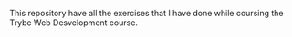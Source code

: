 This repository have all the exercises that I have done while coursing the Trybe Web Desvelopment course.